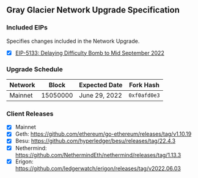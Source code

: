 
## Gray Glacier Network Upgrade Specification

### Included EIPs
Specifies changes included in the Network Upgrade.

- [x] [EIP-5133: Delaying Difficulty Bomb to Mid September 2022](https://eips.ethereum.org/EIPS/eip-5133)

### Upgrade Schedule

| Network | Block      | Expected Date | Fork Hash    |
| --------|------------|---------------|--------------|
| Mainnet | 15050000 | June 29, 2022 | `0xf0afd0e3` |

### Client Releases

 - [x]  Mainnet
   - [x]  Geth: https://github.com/ethereum/go-ethereum/releases/tag/v1.10.19
   - [x]  Besu: https://github.com/hyperledger/besu/releases/tag/22.4.3
   - [x]  Nethermind: https://github.com/NethermindEth/nethermind/releases/tag/1.13.3
   - [x]  Erigon: https://github.com/ledgerwatch/erigon/releases/tag/v2022.06.03
